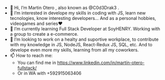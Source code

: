 - 👋 Hi, I’m Martin Otero  , also known as @C0d3Drak3 .
- 👀 I’m interested in develope my skills in coding with JS, learn new tecnologies, know interesting developers... And as a personal hobbies, videogames and series❤
- 🌱 I’m currently learning Full Stack Developer at SoyHENRY. Working with a group to create a e-commerce.
- 💞️ I’m looking to work on a healty and suportive workplace, to contribute with my knowledge in JS, NodeJS, React-Redux JS, SQL, etc. And to develope even more my skills, learning from all my coworkers. 
- 📫 How to reach me:
    - You can find me in https://www.linkedin.com/in/martín-otero-fullstack/
    - Or in WA with +592915063406

<!---
C0d3Drak3/C0d3Drak3 is a ✨ special ✨ repository because its `README.md` (this file) appears on your GitHub profile.
You can click the Preview link to take a look at your changes.
--->
